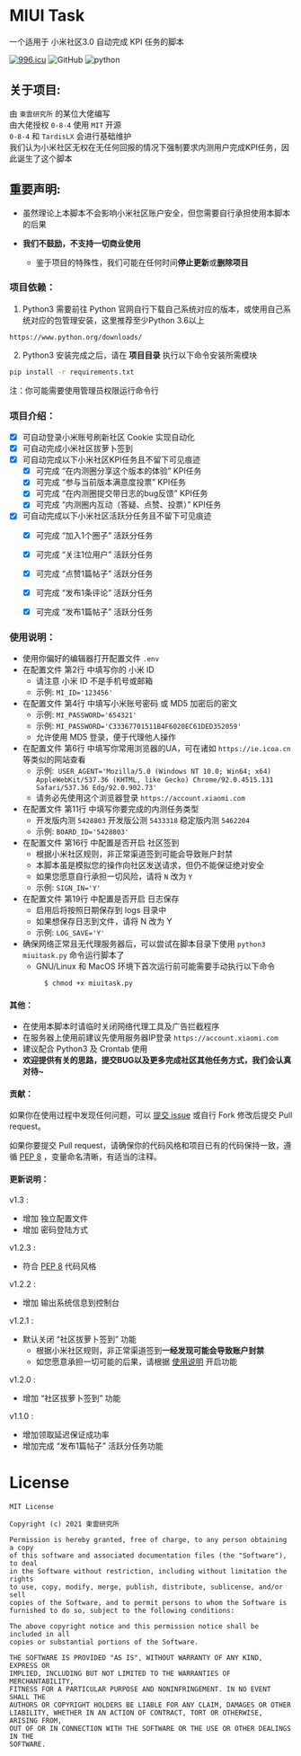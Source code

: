 # MIUI Task
一个适用于 小米社区3.0 自动完成 KPI 任务的脚本

[![996.icu](https://img.shields.io/badge/link-996.icu-red.svg)](https://996.icu) ![GitHub](https://img.shields.io/github/license/0-8-4/miui-auto-tasks) ![python](https://img.shields.io/badge/python-3.6+-blue)


## **关于项目**:

  由 `東雲研究所` 的某位大佬编写  
  由大佬授权 `0-8-4` 使用 `MIT` 开源   
  `0-8-4` 和 `TardisLX` 会进行基础维护  
  我们认为小米社区无权在无任何回报的情况下强制要求内测用户完成KPI任务，因此诞生了这个脚本


## **重要声明**:
- 虽然理论上本脚本不会影响小米社区账户安全，但您需要自行承担使用本脚本的后果

- **我们不鼓励，不支持一切商业使用**
  - 鉴于项目的特殊性，我们可能在任何时间**停止更新**或**删除项目**


### **项目依赖**：
  1. Python3
  需要前往 Python 官网自行下载自己系统对应的版本，或使用自己系统对应的包管理安装，这里推荐至少Python 3.6以上

  ```
  https://www.python.org/downloads/
  ```

  2. Python3 安装完成之后，请在 **项目目录** 执行以下命令安装所需模块
  ```bash
  pip install -r requirements.txt
  ```
  注：你可能需要使用管理员权限运行命令行


### **项目介绍**：  
- [x] 可自动登录小米账号刷新社区 Cookie 实现自动化   
- [x] 可自动完成小米社区拔萝卜签到
- [x] 可自动完成以下小米社区KPI任务且不留下可见痕迹  
  - [x] 可完成 “在内测圈分享这个版本的体验” KPI任务  
  - [x] 可完成 “参与当前版本满意度投票” KPI任务  
  - [x] 可完成 “在内测圈提交带日志的bug反馈” KPI任务  
  - [x] 可完成 “内测圈内互动（答疑、点赞、投票）” KPI任务   
- [x] 可自动完成以下小米社区活跃分任务且不留下可见痕迹
  - [x] 可完成 “加入1个圈子” 活跃分任务  
  - [x] 可完成 “关注1位用户” 活跃分任务  
  - [x] 可完成 “点赞1篇帖子” 活跃分任务
  - [x] 可完成 “发布1条评论” 活跃分任务
  - [x] 可完成 “发布1篇帖子” 活跃分任务


### **使用说明**：
- 使用你偏好的编辑器打开配置文件 `.env`
- 在配置文件 第2行 中填写你的 小米 ID
  - 请注意 小米 ID 不是手机号或邮箱
  - 示例: `MI_ID='123456'`
- 在配置文件 第4行 中填写小米账号密码 或 MD5 加密后的密文
  - 示例: `MI_PASSWORD='654321'`
  - 示例: `MI_PASSWORD='C33367701511B4F6020EC61DED352059'`
  - 允许使用 MD5 登录，便于代理他人操作
- 在配置文件 第6行 中填写你常用浏览器的UA，可在诸如 `https://ie.icoa.cn` 等类似的网站查看
  - 示例:` USER_AGENT='Mozilla/5.0 (Windows NT 10.0; Win64; x64) AppleWebKit/537.36 (KHTML, like Gecko) Chrome/92.0.4515.131 Safari/537.36 Edg/92.0.902.73'`
  - 请务必先使用这个浏览器登录 `https://account.xiaomi.com`
- 在配置文件 第11行 中填写你要完成的内测任务类型
  - 开发版内测 `5428803` 开发版公测 `5433318` 稳定版内测 `5462204` 
  - 示例: `BOARD_ID='5428803'`
- 在配置文件 第16行 中配置是否开启 社区签到
  - 根据小米社区规则，非正常渠道签到可能会导致账户封禁
  - 本脚本虽是模拟您的操作向社区发送请求，但仍不能保证绝对安全
  - 如果您愿意自行承担一切风险，请将 `N` 改为 `Y`
  - 示例: `SIGN_IN='Y'`
- 在配置文件 第19行 中配置是否开启 日志保存
  - 启用后将按照日期保存到 logs 目录中
  - 如果想保存日志到文件，请将 N 改为 Y
  - 示例: `LOG_SAVE='Y'`
- 确保网络正常且无代理服务器后，可以尝试在脚本目录下使用  `python3 miuitask.py` 命令运行脚本了
  - GNU/Linux 和 MacOS 环境下首次运行前可能需要手动执行以下命令
    ```bash
      $ chmod +x miuitask.py
    ```


#### **其他**：  
* 在使用本脚本时请临时关闭网络代理工具及广告拦截程序  
* 在服务器上使用前建议先使用服务器IP登录 `https://account.xiaomi.com`  
* 建议配合 Python3 及 Crontab 使用  
* **欢迎提供有关的思路，提交BUG以及更多完成社区其他任务方式，我们会认真对待~**

#### **贡献**：

如果你在使用过程中发现任何问题，可以 [提交 issue](https://github.com/0-8-4/miui-auto-tasks/issues/new) 或自行 Fork 修改后提交 Pull request。

如果你要提交 Pull request，请确保你的代码风格和项目已有的代码保持一致，遵循 [PEP 8](https://www.python.org/dev/peps/pep-0008) ，变量命名清晰，有适当的注释。


#### **更新说明**：  

 v1.3 :
 - 增加 独立配置文件
 - 增加 密码登陆方式

 v1.2.3 :
 - 符合 [PEP 8](https://www.python.org/dev/peps/pep-0008) 代码风格

 v1.2.2 :
- 增加 输出系统信息到控制台

 v1.2.1 :
- 默认关闭 “社区拔萝卜签到” 功能  
  - 根据小米社区规则，非正常渠道签到**一经发现可能会导致账户封禁**
  - 如您愿意承担一切可能的后果，请根据 [使用说明](#使用说明) 开启功能

 v1.2.0 :
- 增加 “社区拔萝卜签到” 功能  

 v1.1.0 :
- 增加领取延迟保证成功率
- 增加完成 “发布1篇帖子” 活跃分任务功能


# **License**
```
MIT License

Copyright (c) 2021 東雲研究所

Permission is hereby granted, free of charge, to any person obtaining a copy
of this software and associated documentation files (the "Software"), to deal
in the Software without restriction, including without limitation the rights
to use, copy, modify, merge, publish, distribute, sublicense, and/or sell
copies of the Software, and to permit persons to whom the Software is
furnished to do so, subject to the following conditions:

The above copyright notice and this permission notice shall be included in all
copies or substantial portions of the Software.

THE SOFTWARE IS PROVIDED "AS IS", WITHOUT WARRANTY OF ANY KIND, EXPRESS OR
IMPLIED, INCLUDING BUT NOT LIMITED TO THE WARRANTIES OF MERCHANTABILITY,
FITNESS FOR A PARTICULAR PURPOSE AND NONINFRINGEMENT. IN NO EVENT SHALL THE
AUTHORS OR COPYRIGHT HOLDERS BE LIABLE FOR ANY CLAIM, DAMAGES OR OTHER
LIABILITY, WHETHER IN AN ACTION OF CONTRACT, TORT OR OTHERWISE, ARISING FROM,
OUT OF OR IN CONNECTION WITH THE SOFTWARE OR THE USE OR OTHER DEALINGS IN THE
SOFTWARE.
```
